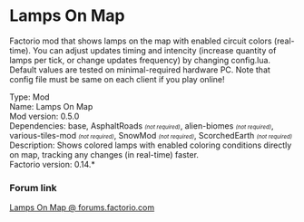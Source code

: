 # Lamps On Map
Factorio mod that shows lamps on the map with enabled circuit colors (real-time). You can adjust updates timing and intencity (increase quantity of lamps per tick, or change updates frequency) by changing config.lua. Default values are tested on minimal-required hardware PC. Note that config file must be same on each client if you play online!

Type: Mod</br>
Name: Lamps On Map</br>
Mod version: 0.5.0</br>
Dependencies: base, AsphaltRoads <small><small>_(not required)_</small></small>, alien-biomes <small><small>_(not required)_</small></small>, various-tiles-mod <small><small>_(not required)_</small></small>, SnowMod <small><small>_(not required)_</small></small>,  ScorchedEarth <small><small>_(not required)_</small></small></br>
Description: Shows colored lamps with enabled coloring conditions directly on map, tracking any changes (in real-time) faster.</br>
Factorio version: 0.14.*

### Forum link
[Lamps On Map @ forums.factorio.com](https://forums.factorio.com/#)
